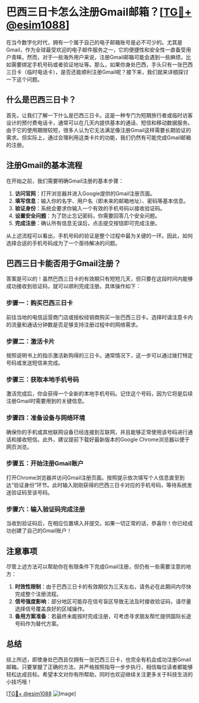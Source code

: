 # 巴西三日卡怎么注册Gmail邮箱？[[TG💪+ @esim1088](https://t.me/s/esim1088)]

在当今数字化时代，拥有一个属于自己的电子邮箱账号是必不可少的。尤其是Gmail，作为全球最受欢迎的电子邮件服务之一，它的便捷性和安全性一直备受用户青睐。然而，对于一些海外用户来说，注册Gmail邮箱可能会遇到一些麻烦，比如需要绑定手机号码或者验证地址等。那么，如果你身处巴西，手头只有一张巴西三日卡（临时电话卡），是否还能顺利注册Gmail呢？接下来，我们就来详细探讨一下这个问题。

## 什么是巴西三日卡？

首先，让我们了解一下什么是巴西三日卡。这是一种专门为短期旅行者或临时访客设计的预付费电话卡，通常可以在几天内提供基本的通话、短信和移动数据服务。由于它的使用期限较短，很多人认为它无法满足像注册Gmail这样需要长期验证的需求。但实际上，通过合理利用这类卡片的功能，我们仍然有可能完成Gmail邮箱的注册。

## 注册Gmail的基本流程

在开始之前，我们需要明确Gmail注册的基本步骤：

1. **访问官网**：打开浏览器并进入Google提供的Gmail注册页面。
2. **填写信息**：输入你的名字、用户名（即未来的邮箱地址）、密码等基本信息。
3. **验证身份**：系统会要求你输入一个有效的手机号码以接收验证码。
4. **设置安全问题**：为了防止忘记密码，你需要回答几个安全问题。
5. **完成注册**：确认所有信息无误后，点击提交按钮即可完成注册。

从上述流程可以看出，手机号码的验证是整个过程中最为关键的一环。因此，如何选择合适的手机号码成为了一个亟待解决的问题。

## 巴西三日卡能否用于Gmail注册？

答案是可以的！虽然巴西三日卡的有效期只有短短几天，但只要在这段时间内能够成功接收到验证码，就可以顺利完成注册。具体操作如下：

### 步骤一：购买巴西三日卡

前往当地的电信运营商门店或授权经销商购买一张巴西三日卡。选择时请注意卡内的流量和通话分钟数是否足够支持注册过程中的网络需求。

### 步骤二：激活卡片

按照说明书上的指示激活新购得的三日卡。通常情况下，这一步可以通过拨打特定号码或发送短信来完成。

### 步骤三：获取本地手机号码

激活完成后，你会获得一个全新的本地手机号码。记住这个号码，因为它将是后续注册Gmail时需要用到的关键信息。

### 步骤四：准备设备与网络环境

确保你的手机或其他联网设备已经连接到互联网，并且能够正常使用该号码进行通话和接收短信。此外，建议提前下载好最新版本的Google Chrome浏览器以便于网页浏览。

### 步骤五：开始注册Gmail账户

打开Chrome浏览器并访问Gmail注册页面。按照提示依次填写个人信息直至到达“验证身份”环节。此时输入刚刚获得的巴西三日卡对应的手机号码，等待系统发送验证码至该号码。

### 步骤六：输入验证码完成注册

当收到验证码后，在相应位置填入并提交。如果一切正常的话，恭喜你！你已经成功创建了自己的Gmail账户！

## 注意事项

尽管上述方法可以帮助你在有限条件下完成Gmail注册，但仍有一些需要注意的地方：

1. **时效性限制**：由于巴西三日卡的有效期仅为三天左右，请务必在此期间内尽快完成整个注册流程。
2. **信号强度影响**：部分地区可能存在信号盲区导致无法及时接收验证码，请尽量选择信号覆盖良好的区域操作。
3. **备用方案准备**：若最终未能按时完成注册，可考虑寻求朋友帮忙提供国际长途号码作为替代方案。

## 总结

综上所述，即使身处巴西且仅拥有一张巴西三日卡，也完全有机会成功注册Gmail邮箱。只要掌握了正确的方法，并严格按照指导一步步执行，相信每位读者都能够轻松达成目标。希望本文对你有所帮助，同时也欢迎继续关注更多关于科技生活的小技巧哦！

[[TG💪+ @esim1088](https://t.me/s/esim1088) ![Image](https://i.postimg.cc/4NQfJmqS/Snipaste-2025-05-13-00-14-12.png)]